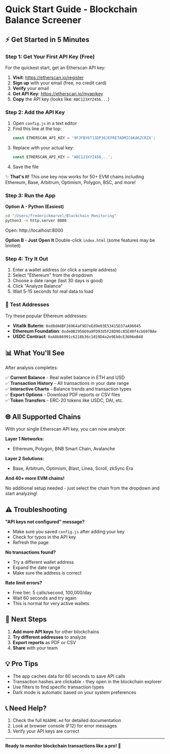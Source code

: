# Quick Start Guide - Blockchain Balance Screener

## ⚡ Get Started in 5 Minutes

### Step 1: Get Your First API Key (Free)

For the quickest start, get an Etherscan API key:

1. **Visit**: https://etherscan.io/register
2. **Sign up** with your email (free, no credit card)
3. **Verify** your email
4. **Get API Key**: https://etherscan.io/myapikey
5. **Copy** the API key (looks like: `ABC123XYZ456...`)

### Step 2: Add the API Key

1. Open `config.js` in a text editor
2. Find this line at the top:
   ```javascript
   const ETHERSCAN_API_KEY = '9FJFBY6T13DP36JEFRETADMIC6KA6ZCRZX';
   ```
3. Replace with your actual key:
   ```javascript
   const ETHERSCAN_API_KEY = 'ABC123XYZ456...';
   ```
4. Save the file

✨ **That's it!** This one key now works for 50+ EVM chains including Ethereum, Base, Arbitrum, Optimism, Polygon, BSC, and more!

### Step 3: Run the App

**Option A - Python (Easiest)**
```bash
cd "/Users/frederickmarvel/Blockchain Monitoring"
python3 -m http.server 8000
```
Open: http://localhost:8000

**Option B - Just Open It**
Double-click `index.html` (some features may be limited)

### Step 4: Try It Out

1. Enter a wallet address (or click a sample address)
2. Select "Ethereum" from the dropdown
3. Choose a date range (last 30 days is good)
4. Click "Analyze Balance"
5. Wait 5-15 seconds for real data to load

### 🎯 Test Addresses

Try these popular Ethereum addresses:

- **Vitalik Buterin**: `0xd8dA6BF26964aF9D7eEd9e03E53415D37aA96045`
- **Ethereum Foundation**: `0xde0B295669a9FD93d5F28D9Ec85E40f4cb697BAe`
- **USDC Contract**: `0xA0b86991c6218b36c1d19D4a2e9Eb0cE3606eB48`

## 📊 What You'll See

After analysis completes:

✅ **Current Balance** - Real wallet balance in ETH and USD  
✅ **Transaction History** - All transactions in your date range  
✅ **Interactive Charts** - Balance trends and transaction types  
✅ **Export Options** - Download PDF reports or CSV files  
✅ **Token Transfers** - ERC-20 tokens like USDC, DAI, etc.

## 🌐 All Supported Chains

With your single Etherscan API key, you can now analyze:

**Layer 1 Networks:**
- Ethereum, Polygon, BNB Smart Chain, Avalanche

**Layer 2 Solutions:**
- Base, Arbitrum, Optimism, Blast, Linea, Scroll, zkSync Era

**And 40+ more EVM chains!**

No additional setup needed - just select the chain from the dropdown and start analyzing!

## ⚠️ Troubleshooting

**"API keys not configured" message?**
- Make sure you saved `config.js` after adding your key
- Check for typos in the API key
- Refresh the page

**No transactions found?**
- Try a different wallet address
- Expand the date range
- Make sure the address is correct

**Rate limit errors?**
- Free tier: 5 calls/second, 100,000/day
- Wait 60 seconds and try again
- This is normal for very active wallets

## 🚀 Next Steps

1. **Add more API keys** for other blockchains
2. **Try different addresses** to analyze
3. **Export reports** as PDF or CSV
4. **Share** with your team

## 💡 Pro Tips

- The app caches data for 60 seconds to save API calls
- Transaction hashes are clickable - they open in the blockchain explorer
- Use filters to find specific transaction types
- Dark mode is automatic based on your system preferences

## 📞 Need Help?

1. Check the full `README.md` for detailed documentation
2. Look at browser console (F12) for error messages
3. Verify your API keys are correct

---

**Ready to monitor blockchain transactions like a pro! 🎉**
